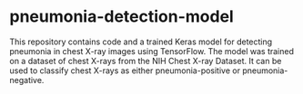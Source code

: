 # pneumonia-detection-model
This repository contains code and a trained Keras model for detecting pneumonia in chest X-ray images using TensorFlow. The model was trained on a dataset of chest X-rays from the NIH Chest X-ray Dataset. It can be used to classify chest X-rays as either pneumonia-positive or pneumonia-negative.
